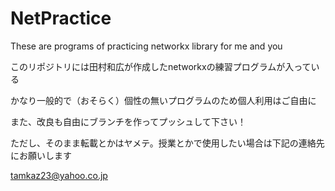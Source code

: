 # NetPractice
These are programs of practicing networkx library for me and you

このリポジトリには田村和広が作成したnetworkxの練習プログラムが入っている

かなり一般的で（おそらく）個性の無いプログラムのため個人利用はご自由に

また、改良も自由にブランチを作ってプッシュして下さい！

ただし、そのまま転載とかはヤメテ。授業とかで使用したい場合は下記の連絡先にお願いします

tamkaz23@yahoo.co.jp
